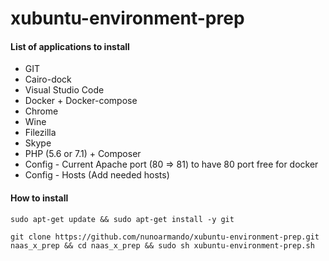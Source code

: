 # xubuntu-environment-prep

#### List of applications to install

- GIT
- Cairo-dock
- Visual Studio Code
- Docker + Docker-compose
- Chrome
- Wine
- Filezilla
- Skype
- PHP (5.6 or 7.1) + Composer
- Config - Current Apache port (80 => 81) to have 80 port free for docker
- Config - Hosts (Add needed hosts)

#### How to install

```
sudo apt-get update && sudo apt-get install -y git

git clone https://github.com/nunoarmando/xubuntu-environment-prep.git naas_x_prep && cd naas_x_prep && sudo sh xubuntu-environment-prep.sh
```

